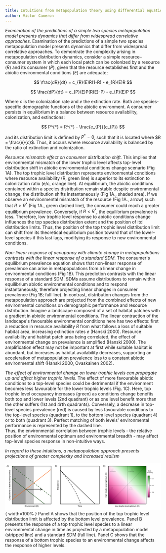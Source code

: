 ```yaml
---
title: Intuitions from metapopulation theory using differential equations of a simple bottom-up model
author: Victor Cameron
---
```


*Examination of the predictions of a simple two species metapopulation model presents dynamics that differ from widespread correlative approaches.*
Examination of the predictions of a simple two species metapopulation model presents dynamics that differ from widespread correlative approaches.
To demontrate the complexity arising in metapopulation distribution dynamics, consider a simple resource–consumer system in which each local patch can be colonized by a resource ($R$) and its consumer ($P$), given that the resource establishes first and the abiotic environmental conditions ($E$) are adequate;

$$
\frac{dR}{dt} = c_{R}(E)R(1-R) - e_{R}(E)R
$$

$$
\frac{dP}{dt} = c_{P}(E)P(R(E)-P) - e_{P}(E)P
$$

Where $c$ is the colonization rate and $e$ the extinction rate. Both are species-specific demographic functions of the abiotic environment. 
A consumer persists in equilibrium in a balance between resource availability, colonization, and extinctions:

$$
P^{*} = R^{*} - \frac{e_{P}}{c_{P}}
$$

and its distribution limit is defined by $P^{*} = 0$, such that it is located where $R = \frac{e}{c}$. Thus, it occurs where resource availability is balanced by the ratio of extinction and colonization.


*Resource mismatch effect on consumer distribution shift.*
This implies that environmental mismatch of the lower trophic level affects top-level distribution shift in abiotic environmental conditions change scenario (Fig 1A).
The top trophic level distribution represents environmental conditions where resource availability (R, green line) is superior to its extinction to colonization ratio (e/c, orange line).
At equilibrium, the abiotic conditions contained within a species distribution remain stable despite environmental change; the distribution shifts instantaneously (Fig 1A., shaded area).
If we observe an environmental mismatch of the resource (Fig 1A., arrow) such that $R > R^{*}$ (Fig 1A., green dashed line), the consumer could reach a greater equilibrium prevalence. Conversely, if $R < R^{*}$, the equilibrium prevalence is less.
Therefore, low trophic level response to abiotic conditions change influences the top species distribution extent and the position of itd distribution limits.
Thus, the position of the top trophic level distribution limit can shift from its theoretical equilibrium position toward that of the lower-level species if this last lags, modifying its response to new environmental conditions.


*Non-linear response of occupancy with climate change in metapopulations contrasts with the linear response of a standard SDM.*
The consumer's equilibrium prevalence equation shows that non-linear response of prevalence can arise in metapopulations from a linear change in environmental conditions (Fig 1B).
This prediction contrasts with the linear response of a standard SDM.
SDMs assume distributions to remain within equilibrium abiotic environmental conditions and to respond instantaneously, therefore projecting linear changes in consumer prevalence (Fig 1B; full line).
In contrast, distribution changes from the metapopulation approach are projected from the combined effects of new environmental conditions on demographic performance and resource distribution. 
Imagine a landscape composed of a set of habitat patches with a gradient in abiotic environmental conditions. The linear contraction of the landscape's favourable environmental conditions here has two effects: first a reduction in resource availability $R$ from what follows a loss of suitable habitat area, increasing extinction rates $e$ (Hanski 2000).
Resource availability and habitat patch area being correlated, the effect of environmental change on prevalence is amplified (Hanski 2000).
The amplification effect may not be important at first while suitable habitat is abundant, but increases as habitat availability decreases, supporting an acceleration of metapopulation prevalence loss to a constant abiotic environmental shift (Hanski 2000, Ovaskainen 2002).

*The effect of environmental change on lower trophic levels can propagate up and affect higher trophic levels.*
The effect of more favourable abiotic conditions to a top-level species could be detrimental if the environment becomes less favourable for the lower trophic levels (Fig. 1C).
Here, top trophic level occupancy increases (green) as conditions change benefits both top and lower levels (2nd quadrant) or as one level benefit more than the other suffers (1st and 4rth quadrants).
Conversely, a decrease in top-level species prevalence (red) is caused by less favourable conditions to the top-level species (quadrant 1), to the bottom level species (quadrant 4) or to both (quadrant 3).
Perfect matching of both levels' environmental performance is represented by the dashed line.  
Thus, the environmental correlation between trophic levels - the relative position of environmental optimum and environmental breadth - may affect top-level species response in non-intuitive ways.


*In regard to these intuitions, a metapopulation approach presents projections of greater complexity and increased realism*

![Intuitions from a two species metapopulation model.](./img/concept.png){ width=100% }
Panel A shows that the position of the top trophic level distribution limit is affected by the bottom level prevalence. 
Panel B presents the response of a top trophic level species to a linear environmental change in time as projected by a metapopulation model (stripped line) and a standard SDM (full line). 
Panel C shows that the response of a bottom trophic species to an environmental change affects the response of higher levels.